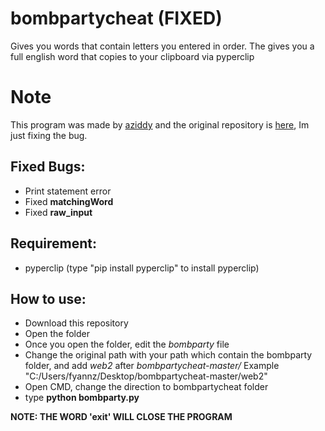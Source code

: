 # bombpartycheat (FIXED)
Gives you words that contain letters you entered in order. The gives you a full english word that copies to your clipboard via pyperclip

# Note
This program was made by [aziddy](https://github.com/aziddy) and the original repository is [here](https://github.com/aziddy/bombpartycheat), Im just fixing the bug.


## Fixed Bugs:
- Print statement error
- Fixed **matchingWord**
- Fixed **raw_input**

## Requirement:
- pyperclip (type "pip install pyperclip" to install pyperclip)

## How to use:
- Download this repository
- Open the folder
- Once you open the folder, edit the *bombparty* file
- Change the original path with your path which contain the bombparty folder, and add *web2* after *bombpartycheat-master/* Example "C:/Users/fyannz/Desktop/bombpartycheat-master/web2"
- Open CMD, change the direction to bombpartycheat folder
- type **python bombparty.py**

**NOTE: THE WORD 'exit' WILL CLOSE THE PROGRAM**
